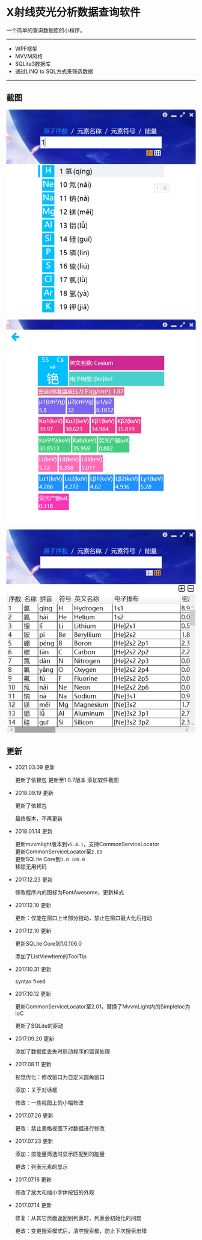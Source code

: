 # X射线荧光分析数据查询软件

一个简单的查询数据库的小程序。

---

- WPF框架
- MVVM风格
- SQLite3数据库
- 通过LINQ to SQL方式来筛选数据
---

## 截图

![查询](./screenshots/Snipaste_2021-03-09_08-55-38.png)

![详细信息](./screenshots/Snipaste_2021-03-09_08-55-11.png)

![列表模式](./screenshots/Snipaste_2021-03-09_08-56-18.png)

## 更新

- 2021.03.09 更新

  更新了依赖包
  更新至1.0.7版本
  添加软件截图

- 2018.09.19 更新

  更新了依赖包

  最终版本，不再更新


- 2018.01.14 更新

  更新mvvmlight版本到`v5.4.1`，支持CommonServiceLocator  
  更新CommonServiceLocator至`2.03`  
  更新SQLite.Core到`1.0.108.0`  
  移除无用代码

- 2017.12.23 更新
  
  修改程序内的图标为FontAwesome，更新样式

- 2017.12.10 更新

  更新：仅能在窗口上半部分拖动，禁止在窗口最大化后拖动

- 2017.12.10 更新

  更新SQLite.Core到1.0.106.0
  
  添加了ListViewItem的ToolTip

- 2017.10.31 更新

  syntax fixed

- 2017.10.12 更新

  更新CommonServiceLocator至2.01，替换了MvvmLight内的SimpleIoc为IoC
  
  更新了SQLite的驱动

- 2017.09.20 更新

  添加了数据库丢失时启动程序的错误处理

- 2017.08.11 更新

  视觉优化：修改窗口为自定义圆角窗口
  
  添加：关于对话框
  
  修改：一些视图上的小幅修改

- 2017.07.26 更新

  更改：禁止表格视图下对数据进行修改

- 2017.07.23 更新

  添加：按能量筛选时显示匹配到的能量
  
  更改：列表元素的显示

- 2017.07.16 更新

  修改了放大和缩小字体按钮的外观

- 2017.07.14 更新

  修复：从其它页面返回到列表时，列表会初始化的问题
  
  更改：变更搜索模式后，清空搜索框，防止下次搜索出错
